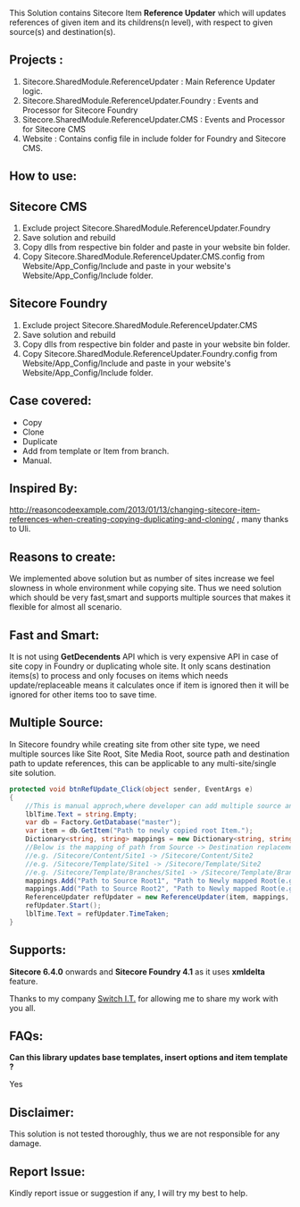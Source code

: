 
This Solution contains Sitecore Item **Reference Updater** which will updates references of given item and its childrens(n level), with respect to given source(s) and destination(s).

Projects : 
-----------

1. Sitecore.SharedModule.ReferenceUpdater : Main Reference Updater logic.
2. Sitecore.SharedModule.ReferenceUpdater.Foundry : Events and Processor for Sitecore Foundry
3. Sitecore.SharedModule.ReferenceUpdater.CMS : Events and Processor for Sitecore CMS
4. Website : Contains config file in include folder for Foundry and Sitecore CMS.


How to use:
-----------

Sitecore CMS
-------------------

1. Exclude project Sitecore.SharedModule.ReferenceUpdater.Foundry
2. Save solution and rebuild
3. Copy dlls from respective bin folder and paste in your website bin folder.
4. Copy Sitecore.SharedModule.ReferenceUpdater.CMS.config from Website/App_Config/Include and paste in your website's Website/App_Config/Include folder.


Sitecore Foundry
-----------------------

1. Exclude project Sitecore.SharedModule.ReferenceUpdater.CMS
2. Save solution and rebuild
3. Copy dlls from respective bin folder and paste in your website bin folder.
4. Copy Sitecore.SharedModule.ReferenceUpdater.Foundry.config from Website/App_Config/Include and paste in your website's Website/App_Config/Include folder.

Case covered:
--------------
* Copy
* Clone
* Duplicate
* Add from template or Item from branch.
* Manual.
  
Inspired By:
-------------
http://reasoncodeexample.com/2013/01/13/changing-sitecore-item-references-when-creating-copying-duplicating-and-cloning/ , many thanks to Uli.

Reasons to create:
------------------

We implemented above solution but as number of sites increase we feel slowness in whole environment while copying site.
Thus we need solution which should be very fast,smart and supports multiple sources that makes it flexible for almost all scenario.
  
Fast and Smart:
--------------
It is not using **GetDecendents** API which is very expensive API in case of site copy in Foundry or duplicating whole site.
It only scans destination items(s) to process and only focuses on items which needs update/replaceable means it calculates once if item is ignored then it will be ignored for other items too to save time.
  
Multiple Source:
----------------
In Sitecore foundry while creating site from other site type, we need multiple sources like Site Root, Site Media Root, source path and destination path to update references,
this can be applicable to any multi-site/single site solution.

```c#
protected void btnRefUpdate_Click(object sender, EventArgs e)
{
    //This is manual approch,where developer can add multiple source and destination mapping applied to the given root item.
	lblTime.Text = string.Empty;
    var db = Factory.GetDatabase("master");
    var item = db.GetItem("Path to newly copied root Item.");
    Dictionary<string, string> mappings = new Dictionary<string, string>();
    //Below is the mapping of path from Source -> Destination replacement.
    //e.g. /Sitecore/Content/Site1 -> /Sitecore/Content/Site2
    //e.g. /Sitecore/Template/Site1 -> /Sitecore/Template/Site2
    //e.g. /Sitecore/Template/Branches/Site1 -> /Sitecore/Template/Branches/Site2
    mappings.Add("Path to Source Root1", "Path to Newly mapped Root(e.g.Templates)");
	mappings.Add("Path to Source Root2", "Path to Newly mapped Root(e.g.Branches)");
    ReferenceUpdater refUpdater = new ReferenceUpdater(item, mappings, true);
    refUpdater.Start();
	lblTime.Text = refUpdater.TimeTaken;
}
```

Supports:
---------
**Sitecore 6.4.0** onwards and **Sitecore Foundry 4.1** as it uses **xmldelta** feature.
  
Thanks to my company [Switch I.T.](http://www.switchit.com) for allowing me to share my work with you all. 

FAQs:
---------
**Can this library updates base templates, insert options and item template ?**

Yes
  


Disclaimer:
-----------

This solution is not tested thoroughly, thus we are not responsible for any damage.

Report Issue:
-------------

Kindly report issue or suggestion if any, I will try my best to help.
